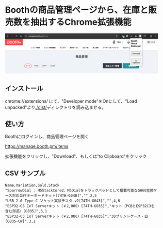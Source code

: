 # Boothの商品管理ページから、在庫と販売数を抽出するChrome拡張機能

![image](./image.png)

## インストール

chrome://extensions/ にて、"Developer mode"をOnにして、"Load unpacked"より[./dist/](./dist/)ディレクトリを読み込ませる。

## 使い方

Boothにログインし、商品管理ページを開く

https://manage.booth.pm/items

拡張機能をクリックし、"Download"、もしくは"to Clipboard"をクリック

## CSV サンプル

```csv
Name,Variation,Sold,Stock
"SparrowDial : M5StackCore2、M5Dialをトラックパッドとして搭載可能なGH60互換ケース対応自作キーボードキット[74TH-G040]","",2,5
"USB 2.0 Type-C ソケット実装テスタ v2[74TH-G043]","",4,6
"ESP32-C3 IoT Serverキット（￥2,000）[74TH-G035]","キット（PCBとESP32C3を含む部品）[G035]",3,1
"ESP32-C3 IoT Serverキット（￥2,000）[74TH-G035]","3Dプリントケース・白[G035-CW]",3,1
```